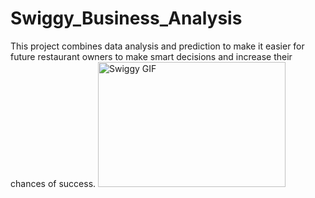 # Swiggy_Business_Analysis
This project combines data analysis and prediction to make it easier for future restaurant owners to make smart decisions and increase their chances of success.
<img src="" alt="Swiggy GIF" width="300" height="200">

